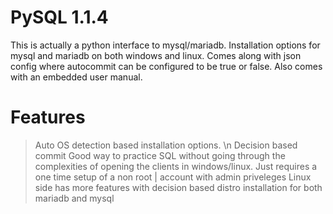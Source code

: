 # PySQL 1.1.4
This is actually a python interface to mysql/mariadb. Installation options for mysql and mariadb on both windows and linux. Comes along with json config where autocommit can be configured to be true or false. Also comes with an embedded user manual.

# Features
 >Auto OS detection based installation options. \n
 >Decision based commit
 >Good way to practice SQL without going through the complexities of opening the clients in windows/linux. Just requires a one time setup of a non root       |         account with admin priveleges
 >Linux side has more features with decision based distro installation for both mariadb and mysql
 
